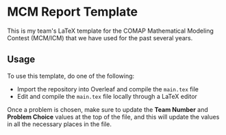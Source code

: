 # MCM Report Template

This is my team's LaTeX template for the COMAP Mathematical Modeling Contest (MCM/ICM) that we have used for the past several years. 

## Usage
To use this template, do one of the following:
- Import the repository into Overleaf and compile the `main.tex` file
- Edit and compile the `main.tex` file locally through a LaTeX editor

Once a problem is chosen, make sure to update the **Team Number** and **Problem Choice** values at the top of the file, and this will update the values in all the necessary places in the file. 
